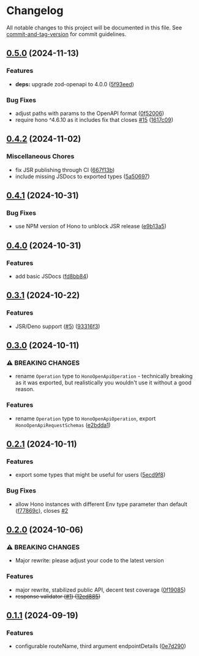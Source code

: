 # Changelog

All notable changes to this project will be documented in this file. See [commit-and-tag-version](https://github.com/absolute-version/commit-and-tag-version) for commit guidelines.

## [0.5.0](https://github.com/paolostyle/hono-zod-openapi/compare/v0.4.2...v0.5.0) (2024-11-13)


### Features

* **deps:** upgrade zod-openapi to 4.0.0 ([5f93eed](https://github.com/paolostyle/hono-zod-openapi/commit/5f93eedcf3fa9b2fb957ed9c40e789f3b66ebd88))


### Bug Fixes

* adjust paths with params to the OpenAPI format ([0f52006](https://github.com/paolostyle/hono-zod-openapi/commit/0f520066f30f1e0a73ae9fc5f19c7a27a44da471))
* require hono ^4.6.10 as it includes fix that closes [#15](https://github.com/paolostyle/hono-zod-openapi/issues/15) ([1617c09](https://github.com/paolostyle/hono-zod-openapi/commit/1617c097167680f6c8d4d4c6482c22f836116caf))

## [0.4.2](https://github.com/paolostyle/hono-zod-openapi/compare/v0.4.1...v0.4.2) (2024-11-02)


### Miscellaneous Chores

* fix JSR publishing through CI ([667f13b](https://github.com/paolostyle/hono-zod-openapi/commit/667f13b6cea0f29b6171f9c252b0d4767a01e23e))
* include missing JSDocs to exported types ([5a50697](https://github.com/paolostyle/hono-zod-openapi/commit/5a506970fcb559c7a3b260dfa3e85c85bb890aa8))

## [0.4.1](https://github.com/paolostyle/hono-zod-openapi/compare/v0.4.0...v0.4.1) (2024-10-31)


### Bug Fixes

* use NPM version of Hono to unblock JSR release ([e9b13a5](https://github.com/paolostyle/hono-zod-openapi/commit/e9b13a53078104b61564a4a6b8899919830e9364))

## [0.4.0](https://github.com/paolostyle/hono-zod-openapi/compare/hono-zod-openapi-v0.3.1...hono-zod-openapi-v0.4.0) (2024-10-31)


### Features

* add basic JSDocs ([fd8bb84](https://github.com/paolostyle/hono-zod-openapi/commit/fd8bb8443344273d063c0b3ad87d95f61b66b244))

## [0.3.1](https://github.com/paolostyle/hono-zod-openapi/compare/v0.3.0...v0.3.1) (2024-10-22)

### Features

- JSR/Deno support ([#5](https://github.com/paolostyle/hono-zod-openapi/issues/5)) ([93316f3](https://github.com/paolostyle/hono-zod-openapi/commit/93316f38e7b23b74e3386227f65cbb682babd220))

## [0.3.0](https://github.com/paolostyle/hono-zod-openapi/compare/v0.2.1...v0.3.0) (2024-10-11)

### ⚠ BREAKING CHANGES

- rename `Operation` type to `HonoOpenApiOperation` - technically breaking as it was exported, but realistically you wouldn't use it without a good reason.

### Features

- rename `Operation` type to `HonoOpenApiOperation`, export `HonoOpenApiRequestSchemas` ([e2bdda1](https://github.com/paolostyle/hono-zod-openapi/commit/e2bdda1439c61d106acf2d42a691024f17f3a3ef))

## [0.2.1](https://github.com/paolostyle/hono-zod-openapi/compare/v0.2.0...v0.2.1) (2024-10-11)

### Features

- export some types that might be useful for users ([5ecd9f8](https://github.com/paolostyle/hono-zod-openapi/commit/5ecd9f81293d99199c39afcc830740ba905a6e45))

### Bug Fixes

- allow Hono instances with different Env type parameter than default ([f77869c](https://github.com/paolostyle/hono-zod-openapi/commit/f77869c4553c8cf64ec81cbea9744d924cd7d435)), closes [#2](https://github.com/paolostyle/hono-zod-openapi/issues/2)

## [0.2.0](https://github.com/paolostyle/hono-zod-openapi/compare/v0.1.1...v0.2.0) (2024-10-06)

### ⚠ BREAKING CHANGES

- Major rewrite: please adjust your code to the latest version

### Features

- major rewrite, stabilized public API, decent test coverage ([0f19085](https://github.com/paolostyle/hono-zod-openapi/commit/0f190855e2ca46777939b94681fdf91c4f7ff477))
- ~~response validator ([#1](https://github.com/paolostyle/hono-zod-openapi/issues/1)) ([12ed885](https://github.com/paolostyle/hono-zod-openapi/commit/12ed8854f7b351434dc7412e967f6f0632d9fbe1))~~

## [0.1.1](https://github.com/paolostyle/hono-zod-openapi/compare/0e7d2905992ed0df2e5ed39e6b231750b9f46c0d...v0.1.1) (2024-09-19)

### Features

- configurable routeName, third argument endpointDetails ([0e7d290](https://github.com/paolostyle/hono-zod-openapi/commit/0e7d2905992ed0df2e5ed39e6b231750b9f46c0d))
